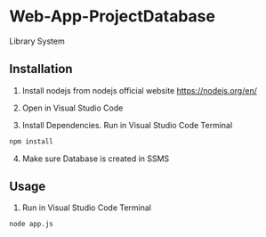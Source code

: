 # Web-App-ProjectDatabase
Library System

## Installation
1. Install nodejs from nodejs official website
https://nodejs.org/en/

2. Open in Visual Studio Code
 
3. Install Dependencies.
Run in Visual Studio Code Terminal
```bash
npm install
```

4. Make sure Database is created in SSMS

## Usage

1. Run in Visual Studio Code Terminal
```bash
node app.js
```
